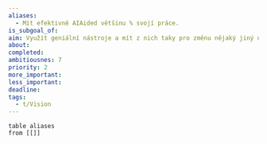 ```yaml
---
aliases:
  - Mít efektivně AIAided většinu % svojí práce.
is_subgoal_of: 
aim: Využít geniální nástroje a mít z nich taky pro změnu nějaký jiný užitek než jenom zkušenosti D
about: 
completed: 
ambitiousnes: 7
priority: 2
more_important: 
less_important: 
deadline: 
tags:
  - t/Vision
---
```

```dataview
table aliases
from [[]]
```